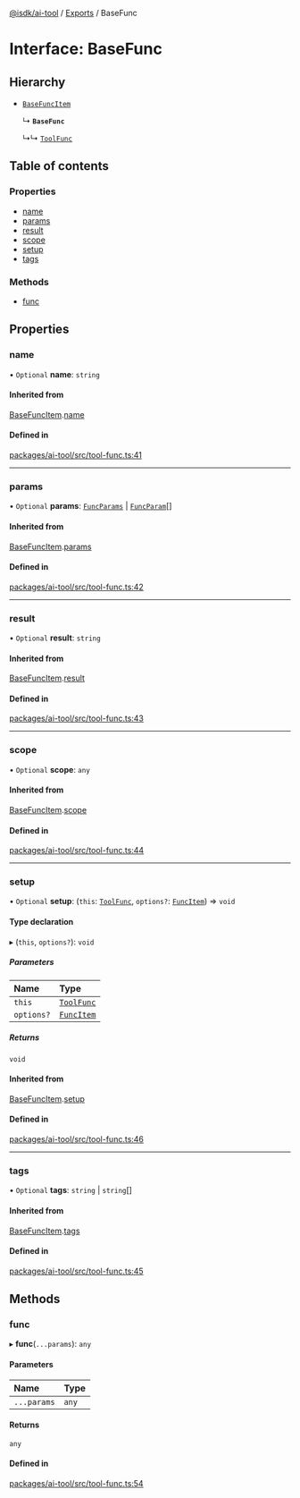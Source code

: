 [@isdk/ai-tool](../README.md) / [Exports](../modules.md) / BaseFunc

# Interface: BaseFunc

## Hierarchy

- [`BaseFuncItem`](BaseFuncItem.md)

  ↳ **`BaseFunc`**

  ↳↳ [`ToolFunc`](../classes/ToolFunc.md)

## Table of contents

### Properties

- [name](BaseFunc.md#name)
- [params](BaseFunc.md#params)
- [result](BaseFunc.md#result)
- [scope](BaseFunc.md#scope)
- [setup](BaseFunc.md#setup)
- [tags](BaseFunc.md#tags)

### Methods

- [func](BaseFunc.md#func)

## Properties

### name

• `Optional` **name**: `string`

#### Inherited from

[BaseFuncItem](BaseFuncItem.md).[name](BaseFuncItem.md#name)

#### Defined in

[packages/ai-tool/src/tool-func.ts:41](https://github.com/isdk/ai-tool.js/blob/409aab70514a73e5edfa59ea25e4ee1fe316b26d/src/tool-func.ts#L41)

___

### params

• `Optional` **params**: [`FuncParams`](FuncParams.md) \| [`FuncParam`](FuncParam.md)[]

#### Inherited from

[BaseFuncItem](BaseFuncItem.md).[params](BaseFuncItem.md#params)

#### Defined in

[packages/ai-tool/src/tool-func.ts:42](https://github.com/isdk/ai-tool.js/blob/409aab70514a73e5edfa59ea25e4ee1fe316b26d/src/tool-func.ts#L42)

___

### result

• `Optional` **result**: `string`

#### Inherited from

[BaseFuncItem](BaseFuncItem.md).[result](BaseFuncItem.md#result)

#### Defined in

[packages/ai-tool/src/tool-func.ts:43](https://github.com/isdk/ai-tool.js/blob/409aab70514a73e5edfa59ea25e4ee1fe316b26d/src/tool-func.ts#L43)

___

### scope

• `Optional` **scope**: `any`

#### Inherited from

[BaseFuncItem](BaseFuncItem.md).[scope](BaseFuncItem.md#scope)

#### Defined in

[packages/ai-tool/src/tool-func.ts:44](https://github.com/isdk/ai-tool.js/blob/409aab70514a73e5edfa59ea25e4ee1fe316b26d/src/tool-func.ts#L44)

___

### setup

• `Optional` **setup**: (`this`: [`ToolFunc`](../classes/ToolFunc.md), `options?`: [`FuncItem`](FuncItem.md)) => `void`

#### Type declaration

▸ (`this`, `options?`): `void`

##### Parameters

| Name | Type |
| :------ | :------ |
| `this` | [`ToolFunc`](../classes/ToolFunc.md) |
| `options?` | [`FuncItem`](FuncItem.md) |

##### Returns

`void`

#### Inherited from

[BaseFuncItem](BaseFuncItem.md).[setup](BaseFuncItem.md#setup)

#### Defined in

[packages/ai-tool/src/tool-func.ts:46](https://github.com/isdk/ai-tool.js/blob/409aab70514a73e5edfa59ea25e4ee1fe316b26d/src/tool-func.ts#L46)

___

### tags

• `Optional` **tags**: `string` \| `string`[]

#### Inherited from

[BaseFuncItem](BaseFuncItem.md).[tags](BaseFuncItem.md#tags)

#### Defined in

[packages/ai-tool/src/tool-func.ts:45](https://github.com/isdk/ai-tool.js/blob/409aab70514a73e5edfa59ea25e4ee1fe316b26d/src/tool-func.ts#L45)

## Methods

### func

▸ **func**(`...params`): `any`

#### Parameters

| Name | Type |
| :------ | :------ |
| `...params` | `any` |

#### Returns

`any`

#### Defined in

[packages/ai-tool/src/tool-func.ts:54](https://github.com/isdk/ai-tool.js/blob/409aab70514a73e5edfa59ea25e4ee1fe316b26d/src/tool-func.ts#L54)
